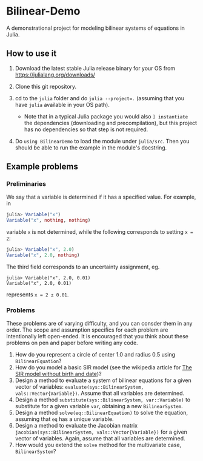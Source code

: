 # Bilinear-Demo

A demonstrational project for modeling bilinear systems of equations in Julia.

## How to use it

1. Download the latest stable Julia release binary for your OS from https://julialang.org/downloads/

2. Clone this git repository.

3. cd to the `julia` folder and do `julia --project=.` (assuming that you have `julia` available in your OS path).
    - Note that in a typical Julia package you would also `] instantiate` the dependencies (downloading and precompilation), but this project has no dependencies so that step is not required.

4. Do `using BilinearDemo` to load the module under `julia/src`. Then you should be able to run the example in the module's docstring.

## Example problems

### Preliminaries

We say that a variable is determined if it has a specified value. For example, in

```julia
julia> Variable("x")
Variable("x", nothing, nothing)
```
variable `x` is not determined, while the following corresponds to setting `x = 2`:

```julia
julia> Variable("x", 2.0)
Variable("x", 2.0, nothing)
```
The third field corresponds to an uncertainty assignment, eg.
```
julia> Variable("x", 2.0, 0.01)
Variable("x", 2.0, 0.01)
```
represents `x = 2 ± 0.01`.


### Problems

These problems are of varying difficulty, and you can consder them in any order. 
The scope and assumption specifics for each problem are intentionally left open-ended.
It is encouraged that you think about these problems on pen and paper before writing any code.

1. How do you represent a circle of center 1.0 and radius 0.5 using `BilinearEquation`?
2. How do you model a basic SIR model (see the wikipedia article for [The SIR model without birth and date](https://en.wikipedia.org/wiki/Compartmental_models_in_epidemiology))?   
3. Design a method to evaluate a system of bilinear equations for a given vector of variables: `evaluate(sys::BilinearSystem, vals::Vector{Variable})`. Assume that all variables are determined.
4. Design a method `substitute(sys::BilinearSystem, var::Variable)` to substitute for a given variable `var`, obtaining a new `BilinearSystem`.
5. Design a method `solve(eq::BilinearEquation)` to solve the equation, assuming that `eq` has a unique variable.
6. Design a method to evaluate the Jacobian matrix `jacobian(sys::BilinearSystem, vals::Vector{Variable})` for a given vector of variables. Again, assume that all variables are determined.
7. How would you extend the `solve` method for the multivariate case, `BilinearSystem`?

